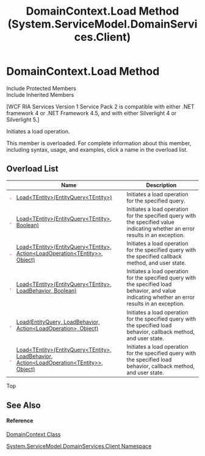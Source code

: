 ﻿---
title: DomainContext.Load Method  (System.ServiceModel.DomainServices.Client)
TOCTitle: Load Method
ms:assetid: Overload:System.ServiceModel.DomainServices.Client.DomainContext.Load
ms:mtpsurl: https://msdn.microsoft.com/en-us/library/system.servicemodel.domainservices.client.domaincontext.load(v=VS.91)
ms:contentKeyID: 28755694
ms.date: 01/27/2012
mtps_version: v=VS.91
f1_keywords:
- System.ServiceModel.DomainServices.Client.DomainContext.Load
- System.ServiceModel.DomainServices.Client.DomainContext.Load``1
dev_langs:
- CSharp
- JScript
- VB
- FSharp
---

# DomainContext.Load Method

Include Protected Members  
Include Inherited Members  

\[WCF RIA Services Version 1 Service Pack 2 is compatible with either .NET framework 4 or .NET Framework 4.5, and with either Silverlight 4 or Silverlight 5.\]

Initiates a load operation.

This member is overloaded. For complete information about this member, including syntax, usage, and examples, click a name in the overload list.

## Overload List

<table>
<thead>
<tr class="header">
<th> </th>
<th>Name</th>
<th>Description</th>
</tr>
</thead>
<tbody>
<tr class="odd">
<td><img src="images\Ff423329.pubmethod(en-us,VS.91).gif" title="Public method" alt="Public method" /></td>
<td><a href="ff422589(v=vs.91).md">Load&lt;TEntity&gt;(EntityQuery&lt;TEntity&gt;)</a></td>
<td>Initiates a load operation for the specified query.</td>
</tr>
<tr class="even">
<td><img src="images\Ff423329.pubmethod(en-us,VS.91).gif" title="Public method" alt="Public method" /></td>
<td><a href="ff422635(v=vs.91).md">Load&lt;TEntity&gt;(EntityQuery&lt;TEntity&gt;, Boolean)</a></td>
<td>Initiates a load operation for the specified query with the specified value indicating whether an error results in an exception.</td>
</tr>
<tr class="odd">
<td><img src="images\Ff423329.pubmethod(en-us,VS.91).gif" title="Public method" alt="Public method" /></td>
<td><a href="ff422945(v=vs.91).md">Load&lt;TEntity&gt;(EntityQuery&lt;TEntity&gt;, Action&lt;LoadOperation&lt;TEntity&gt;&gt;, Object)</a></td>
<td>Initiates a load operation for the specified query with the specified callback method, and user state.</td>
</tr>
<tr class="even">
<td><img src="images\Ff423329.pubmethod(en-us,VS.91).gif" title="Public method" alt="Public method" /></td>
<td><a href="ff422670(v=vs.91).md">Load&lt;TEntity&gt;(EntityQuery&lt;TEntity&gt;, LoadBehavior, Boolean)</a></td>
<td>Initiates a load operation for the specified query with the specified load behavior, and value indicating whether an error results in an exception.</td>
</tr>
<tr class="odd">
<td><img src="images\Ff423329.pubmethod(en-us,VS.91).gif" title="Public method" alt="Public method" /></td>
<td><a href="ff423348(v=vs.91).md">Load(EntityQuery, LoadBehavior, Action&lt;LoadOperation&gt;, Object)</a></td>
<td>Initiates a load operation for the specified query with the specified load behavior, callback method, and user state.</td>
</tr>
<tr class="even">
<td><img src="images\Ff423329.pubmethod(en-us,VS.91).gif" title="Public method" alt="Public method" /></td>
<td><a href="ff423188(v=vs.91).md">Load&lt;TEntity&gt;(EntityQuery&lt;TEntity&gt;, LoadBehavior, Action&lt;LoadOperation&lt;TEntity&gt;&gt;, Object)</a></td>
<td>Initiates a load operation for the specified query with the specified load behavior, callback method, and user state.</td>
</tr>
</tbody>
</table>

Top

## See Also

#### Reference

[DomainContext Class](ff422732\(v=vs.91\).md)

[System.ServiceModel.DomainServices.Client Namespace](ff422479\(v=vs.91\).md)

